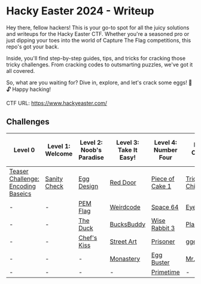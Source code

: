 # Hacky Easter 2024 - Writeup
Hey there, fellow hackers! This is your go-to spot for all the juicy solutions and writeups for the Hacky Easter CTF. Whether you're a seasoned pro or just dipping your toes into the world of Capture The Flag competitions, this repo's got your back.

Inside, you'll find step-by-step guides, tips, and tricks for cracking those tricky challenges. From cracking codes to outsmarting puzzles, we've got it all covered.

So, what are you waiting for? Dive in, explore, and let's crack some eggs! 🥚🔓 Happy hacking!

CTF URL: https://www.hackyeaster.com/ 

## Challenges
| Level 0 | Level 1: Welcome | Level 2: Noob's Paradise | Level 3: Take It Easy! | Level 4: Number Four | Level 5: Cinque ✋ | Level 6: Hexagon | Level 7: Seven Of Nine | Level 8: Finale Grande | Level 9 |
| ------- | ------- | ------- | ------- | ------- | ------- | ------- | ------- | ------- | ------- |
|[Teaser Challenge: Encoding Baseics](<Level 0 - Teaser/README.md>)|[Sanity Check](<Level 1 - Welcome/Sanitiy Check/README.md>)|[Egg Design](<Level 2 - Noob's Paradise/Egg Design/README.md>)|[Red Door](<Level 3 - Take It Easy/Red Door/README.md>)|[Piece of Cake 1](<Level 4 - Number Four/Piece of Cake 1/README.md>)|[Tricky Chicken](<Level 5 - Cinque ✋/Tricky Chicken/README.md>)|[Unknown Identity](<Level 6 - Hexagon/Unknown Identity/README.md>)|         |[Yellow Door](<Level 8 - Finale Grande/Yellow Door/README.md>)|END|
|-|-|[PEM Flag](<Level 2 - Noob's Paradise/PEM Flag/README.md>)|[Weirdcode](<Level 3 - Take It Easy/Weird Code/README.md>)|[Space 64](<Level 4 - Number Four/Space 64/README.md>)|[Eyes Reading](<Level 5 - Cinque ✋/​Eyes Reading/README.md>)|[Hatch Latch](<Level 6 - Hexagon/Hatch Latch/README.md>)|[Dizzazzembly](<Level 7 - Seven Of Nine/Dizzazzembly/README.md>)|         |-|
|-|-|[The Duck](<Level 2 - Noob's Paradise/The Duck/README.md>)|[BucksBuddy](<Level 3 - Take It Easy/BucksBuddy/README.md>)|[Wise Rabbit 3](<Level 4 - Number Four/Wise Rabbit 3/README.md>)|[Planet Index](<Level 5 - Cinque ✋/Planet Index/README.md>)|[Zone Lockdown](<Level 6 - Hexagon/Zone Lockdown/README.md>)|[moduless](<Level 7 - Seven Of Nine/moduless/README.md>)|         |-|
|-|-|[Chef's Kiss](<Level 2 - Noob's Paradise/Chef's Kiss 👌/README.md>)|[Street Art](<Level 3 - Take It Easy/Street Art/README.md>)|[Prisoner](<Level 4 - Number Four/Prisoners/README.md>)|[gge_deserver](<Level 5 - Cinque ✋/gge_desrever/README.md>)|[Stegano](<Level 6 - Hexagon/Stenago/README.md>)|[Power Lines](<Level 7 - Seven Of Nine/Power Lines/README.md>)|         |-|
|-|-|-|[Monastery](<Level 3 - Take It Easy/Monastery/README.md>)|[Egg Buster](<Level 4 - Number Four/Egg Busters/README.md>)|[Mr. Slapdash](<Level 5 - Cinque ✋/Mr. Slapdash/README.md>)|[Lost in Primes](<Level 6 - Hexagon/Lost in Primes/README.md>)|         |-|-|
|-|-|-|-|[Primetime](<Level 4 - Number Four/Primetime/README.md>)|-|-|-|-|-|